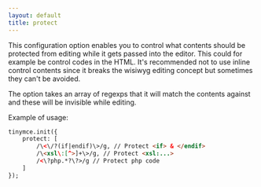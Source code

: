 ```yaml
---
layout: default
title: protect
---
```


This configuration option enables you to control what contents should be protected from editing while it gets passed into the editor. This could for example be control codes in the HTML. It's recommended not to use inline control contents since it breaks the wisiwyg editing concept but sometimes they can't be avoided.

The option takes an array of regexps that it will match the contents against and these will be invisible while editing.

Example of usage:

```html
tinymce.init({
    protect: [
        /\<\/?(if|endif)\>/g, // Protect <if> & </endif>
        /\<xsl\:[^>]+\>/g, // Protect <xsl:...>
        /<\?php.*?\?>/g // Protect php code
    ]
});
```